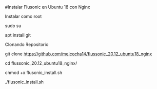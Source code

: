 #Instalar Flusonic en Ubuntu 18 con Nginx

Instalar como root

sudo su

apt install git

Clonando Repositorio

git clone https://github.com/melcocha14/flussonic_20.12_ubuntu18_nginx

cd flussonic_20.12_ubuntu18_nginx/

chmod +x flusonic_install.sh

./flusonic_install.sh
